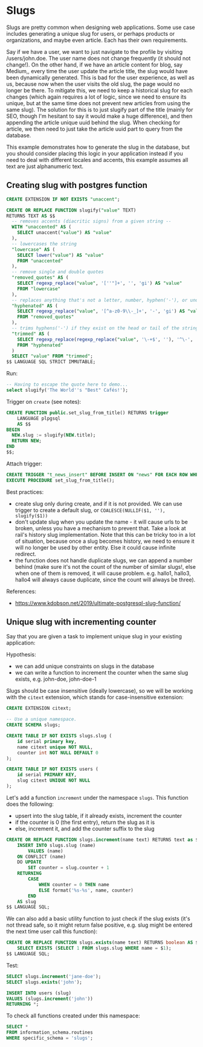 # Slugs


Slugs are pretty common when designing web applications. Some use case includes generating a unique slug for users, or perhaps products or organizations, and maybe even article. Each has their own requirements.

Say if we have a user, we want to just navigate to the profile by visiting /users/john.doe. The user name does not change frequently (it should not change!). On the other hand, if we have an article content for blog, say Medium,, every time the user update the article title, the slug would have been dynamically generated. This is bad for the user experience, as well as us, because now when the user visits the old slug, the page would no longer be there. To mitigate this, we need to keep a historical slug for each changes (which again requires a lot of logic, since we need to ensure its unique, but at the same time does not prevent new articles from using the same slug).
The solution for this is to just slugify part of the title (mainly for SEO, though I'm hesitant to say it would make a huge difference), and then appending the article unique uuid behind the slug. When checking for article, we then need to just take the article uuid part to query from the database.

This example demonstrates how to generate the slug in the database, but you should consider placing this logic in your application instead if you need to deal with different locales and accents, this example assumes all text are just alphanumeric text.

## Creating slug with postgres function

```sql
CREATE EXTENSION IF NOT EXISTS "unaccent";

CREATE OR REPLACE FUNCTION slugify("value" TEXT)
RETURNS TEXT AS $$
  -- removes accents (diacritic signs) from a given string --
  WITH "unaccented" AS (
    SELECT unaccent("value") AS "value"
  ),
  -- lowercases the string
  "lowercase" AS (
    SELECT lower("value") AS "value"
    FROM "unaccented"
  ),
  -- remove single and double quotes
  "removed_quotes" AS (
    SELECT regexp_replace("value", '[''"]+', '', 'gi') AS "value"
    FROM "lowercase"
  ),
  -- replaces anything that's not a letter, number, hyphen('-'), or underscore('_') with a hyphen('-')
  "hyphenated" AS (
    SELECT regexp_replace("value", '[^a-z0-9\\-_]+', '-', 'gi') AS "value"
    FROM "removed_quotes"
  ),
  -- trims hyphens('-') if they exist on the head or tail of the string
  "trimmed" AS (
    SELECT regexp_replace(regexp_replace("value", '\-+$', ''), '^\-', '') AS "value"
    FROM "hyphenated"
  )
  SELECT "value" FROM "trimmed";
$$ LANGUAGE SQL STRICT IMMUTABLE;
```

Run:
```sql
-- Having to escape the quote here to demo...
select slugify('The World''s "Best" Cafés!');
```

Trigger on `create` (see notes):

```sql
CREATE FUNCTION public.set_slug_from_title() RETURNS trigger
    LANGUAGE plpgsql
    AS $$
BEGIN
  NEW.slug := slugify(NEW.title);
  RETURN NEW;
END
$$;
```

Attach trigger:

```sql
CREATE TRIGGER "t_news_insert" BEFORE INSERT ON "news" FOR EACH ROW WHEN (NEW.title IS NOT NULL AND NEW.slug IS NULL)
EXECUTE PROCEDURE set_slug_from_title();
```

Best practices:
- create slug only during create, and if it is not provided. We can use trigger to create a default slug, or `COALESCE(NULLIF($1, ''), slugify($1))`
- don't update slug when you update the name - it will cause urls to be broken, unless you have a mechanism to prevent that. Take a look at rail's history slug implementation. Note that this can be tricky too in a lot of situation, because once a slug becomes history, we need to ensure it will no longer be used by other entity. Else it could cause infinite redirect.
- the function does not handle duplicate slugs, we can append a number behind (make sure it's not the count of the number of similar slugs!, else when one of them is removed, it will cause problem. e.g. hallo1, hallo3, hallo4 will always cause duplicate, since the count will always be three).

References:
- https://www.kdobson.net/2019/ultimate-postgresql-slug-function/


## Unique slug with incrementing counter

Say that you are given a task to implement unique slug in your existing application:

Hypothesis:
- we can add unique constraints on slugs in the database
- we can write a function to increment the counter when the same slug exists, e.g. john-doe, john-doe-1

Slugs should be case insensitive (ideally lowercase), so we will be working with the `citext` extension, which stands for case-insensitive extension:

```sql
CREATE EXTENSION citext;

-- Use a unique namespace.
CREATE SCHEMA slugs;

CREATE TABLE IF NOT EXISTS slugs.slug (
	id serial primary key,
	name citext unique NOT NULL,
	counter int NOT NULL DEFAULT 0
);

CREATE TABLE IF NOT EXISTS users (
	id serial PRIMARY KEY,
	slug citext UNIQUE NOT NULL
);
```

Let's add a function `increment` under the namespace `slugs`. This function does the following:

- upsert into the slug table, if it already exists, increment the counter
- if the counter is 0 (the first entry), return the slug as it is
- else, increment it, and add the counter suffix to the slug

```sql
CREATE OR REPLACE FUNCTION slugs.increment(name text) RETURNS text as $$
	INSERT INTO slugs.slug (name)
		VALUES (name)
	ON CONFLICT (name)
	DO UPDATE 
		SET counter = slug.counter + 1
	RETURNING 
		CASE 
			WHEN counter = 0 THEN name 
			ELSE format('%s-%s', name, counter) 
		END 
	AS slug
$$ LANGUAGE SQL;
```

We can also add a basic utility function to just check if the slug exists (it's not thread safe, so it might return false positive, e.g. slug might be entered the next time user call this function):
```sql
CREATE OR REPLACE FUNCTION slugs.exists(name text) RETURNS boolean AS $$
	SELECT EXISTS (SELECT 1 FROM slugs.slug WHERE name = $1);
$$ LANGUAGE SQL;
```

Test:
```sql
SELECT slugs.increment('jane-doe');
SELECT slugs.exists('john');

INSERT INTO users (slug)
VALUES (slugs.increment('john'))
RETURNING *;
```

To check all functions created under this namespace:
```sql
SELECT * 
FROM information_schema.routines
WHERE specific_schema = 'slugs';
```
